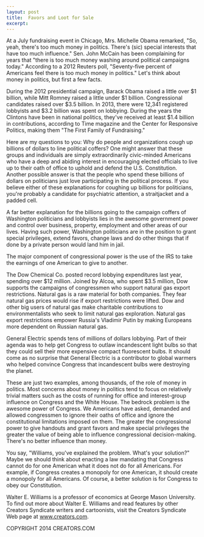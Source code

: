 ```yaml
---
layout: post
title:  Favors and Loot for Sale
excerpt:
---
```


At a July fundraising event in Chicago, Mrs. Michelle Obama remarked, "So, yeah, there's too much money in politics. There's (sic) special interests that have too much influence." Sen. John McCain has been complaining for years that "there is too much money washing around political campaigns today." According to a 2012 Reuters poll, "Seventy-five percent of Americans feel there is too much money in politics." Let's think about money in politics, but first a few facts.

During the 2012 presidential campaign, Barack Obama raised a little over $1 billion, while Mitt Romney raised a little under $1 billion. Congressional candidates raised over $3.5 billion. In 2013, there were 12,341 registered lobbyists and $3.2 billion was spent on lobbying. During the years the Clintons have been in national politics, they've received at least $1.4 billion in contributions, according to Time magazine and the Center for Responsive Politics, making them "The First Family of Fundraising."

Here are my questions to you: Why do people and organizations cough up billions of dollars to line political coffers? One might answer that these groups and individuals are simply extraordinarily civic-minded Americans who have a deep and abiding interest in encouraging elected officials to live up to their oath of office to uphold and defend the U.S. Constitution. Another possible answer is that the people who spend these billions of dollars on politicians just love participating in the political process. If you believe either of these explanations for coughing up billions for politicians, you're probably a candidate for psychiatric attention, a straitjacket and a padded cell.

A far better explanation for the billions going to the campaign coffers of Washington politicians and lobbyists lies in the awesome government power and control over business, property, employment and other areas of our lives. Having such power, Washington politicians are in the position to grant special privileges, extend favors, change laws and do other things that if done by a private person would land him in jail.

 The major component of congressional power is the use of the IRS to take the earnings of one American to give to another.

The Dow Chemical Co. posted record lobbying expenditures last year, spending over $12 million. Joined by Alcoa, who spent $3.5 million, Dow supports the campaigns of congressmen who support natural gas export restrictions. Natural gas is a raw material for both companies. They fear natural gas prices would rise if export restrictions were lifted. Dow and other big users of natural gas make charitable contributions to environmentalists who seek to limit natural gas exploration. Natural gas export restrictions empower Russia's Vladimir Putin by making Europeans more dependent on Russian natural gas.

General Electric spends tens of millions of dollars lobbying. Part of their agenda was to help get Congress to outlaw incandescent light bulbs so that they could sell their more expensive compact fluorescent bulbs. It should come as no surprise that General Electric is a contributor to global warmers who helped convince Congress that incandescent bulbs were destroying the planet.

These are just two examples, among thousands, of the role of money in politics. Most concerns about money in politics tend to focus on relatively trivial matters such as the costs of running for office and interest-group influence on Congress and the White House. The bedrock problem is the awesome power of Congress. We Americans have asked, demanded and allowed congressmen to ignore their oaths of office and ignore the constitutional limitations imposed on them. The greater the congressional power to give handouts and grant favors and make special privileges the greater the value of being able to influence congressional decision-making. There's no better influence than money. 

You say, "Williams, you've explained the problem. What's your solution?" Maybe we should think about enacting a law mandating that Congress cannot do for one American what it does not do for all Americans. For example, if Congress creates a monopoly for one American, it should create a monopoly for all Americans. Of course, a better solution is for Congress to obey our Constitution. 

Walter E. Williams is a professor of economics at George Mason University. To find out more about Walter E. Williams and read features by other Creators Syndicate writers and cartoonists, visit the Creators Syndicate Web page at www.creators.com.

COPYRIGHT 2014 CREATORS.COM
